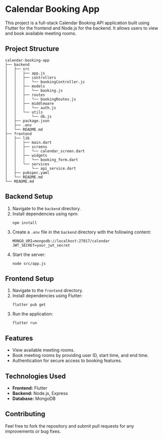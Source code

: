 # Calendar Booking App

This project is a full-stack Calendar Booking API application built using Flutter for the frontend and Node.js for the backend. It allows users to view and book available meeting rooms.

## Project Structure

```
calendar-booking-app
├── backend
│   ├── src
│   │   ├── app.js
│   │   ├── controllers
│   │   │   └── bookingController.js
│   │   ├── models
│   │   │   └── booking.js
│   │   ├── routes
│   │   │   └── bookingRoutes.js
│   │   ├── middleware
│   │   │   └── auth.js
│   │   └── utils
│   │       └── db.js
│   ├── package.json
│   ├── .env
│   └── README.md
├── frontend
│   ├── lib
│   │   ├── main.dart
│   │   ├── screens
│   │   │   └── calendar_screen.dart
│   │   ├── widgets
│   │   │   └── booking_form.dart
│   │   └── services
│   │       └── api_service.dart
│   ├── pubspec.yaml
│   └── README.md
└── README.md
```

## Backend Setup

1. Navigate to the `backend` directory.
2. Install dependencies using npm:
   ```
   npm install
   ```
3. Create a `.env` file in the `backend` directory with the following content:
   ```
   MONGO_URI=mongodb://localhost:27017/calendar
   JWT_SECRET=your_jwt_secret
   ```
4. Start the server:
   ```
   node src/app.js
   ```

## Frontend Setup

1. Navigate to the `frontend` directory.
2. Install dependencies using Flutter:
   ```
   flutter pub get
   ```
3. Run the application:
   ```
   flutter run
   ```

## Features

- View available meeting rooms.
- Book meeting rooms by providing user ID, start time, and end time.
- Authentication for secure access to booking features.

## Technologies Used

- **Frontend:** Flutter
- **Backend:** Node.js, Express
- **Database:** MongoDB

## Contributing

Feel free to fork the repository and submit pull requests for any improvements or bug fixes.